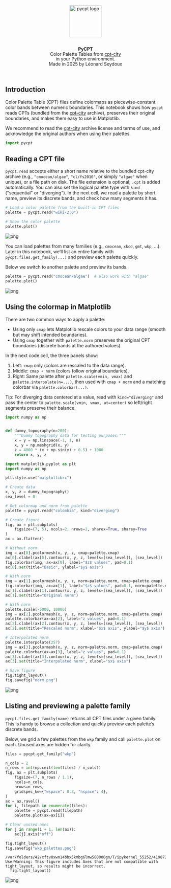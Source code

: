 <div align="center">
<img src="logo/logo.gif" alt="pycpt logo" width="100"/><p style="line-height: 1.1;"><br><strong>PyCPT</strong><br>Color Palette Tables from <a href="http://seaviewsensing.com/pub/cpt-city/" target="_blank">cpt-city</a><br>in your Python environment.<br>Made in 2025 by Léonard Seydoux</p><br clear="all"/>
</div>

## Introduction

Color Palette Table (CPT) files define colormaps as piecewise-constant color bands between numeric boundaries. This notebook shows how `pycpt` reads CPTs (bundled from the [cpt-city](http://seaviewsensing.com/pub/cpt-city/) archive), preserves their original boundaries, and makes them easy to use in Matplotlib. 

We recommend to read the [cpt-city](http://seaviewsensing.com/pub/cpt-city/) archive license and terms of use, and acknowledge the original authors when using their palettes.


```python
import pycpt
```

## Reading a CPT file

`pycpt.read` accepts either a short name relative to the bundled cpt-city archive (e.g., `"cmocean/algae"`, `"cl/fs2010"`, or simply `"algae"` when unique), or a file path on disk. The file extension is optional; `.cpt` is added automatically. You can also set the logical palette type with `kind` ("sequential" or "diverging"). In the next cell, we read a palette by short name, preview its discrete bands, and check how many segments it has.



```python
# Load a color palette from the built-in CPT files
palette = pycpt.read("wiki-2.0")

# Show the color palette
palette.plot()
```


    
![png](README_files/README_4_0.png)
    


You can load palettes from many families (e.g., `cmocean`, `xkcd`, `gmt`, `wkp`, …). Later in this notebook, we’ll list an entire family with `pycpt.files.get_family(...)` and preview each palette quickly.

Below we switch to another palette and preview its bands.


```python
palette = pycpt.read("cmocean/algae")  # also work with "algae"
palette.plot()
```


    
![png](README_files/README_6_0.png)
    


## Using the colormap in Matplotlib

There are two common ways to apply a palette:
- Using only `cmap` lets Matplotlib rescale colors to your data range (smooth but may shift intended boundaries).
- Using `cmap` together with `palette.norm` preserves the original CPT boundaries (discrete bands at the authored values).

In the next code cell, the three panels show:
1) Left: `cmap` only (colors are rescaled to the data range).
2) Middle: `cmap + norm` (colors follow original boundaries).
3) Right: Same palette after `palette.scale(vmin, vmax)` and `palette.interpolate(n=...)`, then used with `cmap + norm` and a matching colorbar via `palette.colorbar(...)`.

Tip: For diverging data centered at a value, read with `kind="diverging"` and pass the center to `palette.scale(vmin, vmax, at=center)` so left/right segments preserve their balance.


```python
import numpy as np


def dummy_topography(n=200):
    """Dummy topography data for testing purposes."""
    x = y = np.linspace(-1, 1, n)
    x, y = np.meshgrid(x, y)
    z = 4000 * (x + np.sin(y) + 0.5) + 1000
    return x, y, z
```


```python
import matplotlib.pyplot as plt
import numpy as np

plt.style.use("matplotlibrc")

# Create data
x, y, z = dummy_topography()
sea_level = 0

# Get colormap and norm from palette
palette = pycpt.read("colombia", kind="diverging")

# Create figure
fig, ax = plt.subplots(
    figsize=(7, 5), ncols=2, nrows=2, sharex=True, sharey=True
)
ax = ax.flatten()

# Without norm
img = ax[0].pcolormesh(x, y, z, cmap=palette.cmap)
ax[0].clabel(ax[0].contour(x, y, z, levels=[sea_level]), [sea_level])
fig.colorbar(img, ax=ax[0], label="$z$ values", pad=0.1)
ax[0].set(title="Basic", ylabel="$y$ axis")

# With norm
img = ax[1].pcolormesh(x, y, z, norm=palette.norm, cmap=palette.cmap)
fig.colorbar(img, ax=ax[1], label="$z$ values", pad=0.1, norm=palette.norm)
ax[1].clabel(ax[1].contour(x, y, z, levels=[sea_level]), [sea_level])
ax[1].set(title="Original norm")

# With norm
palette.scale(-5000, 10000)
img = ax[2].pcolormesh(x, y, z, norm=palette.norm, cmap=palette.cmap)
palette.colorbar(ax=ax[2], label="z values", pad=0.1)
ax[2].clabel(ax[2].contour(x, y, z, levels=[sea_level]), [sea_level])
ax[2].set(title="Rescaled norm", xlabel="$x$ axis", ylabel="$y$ axis")

# Interpolated norm
palette.interpolate(257)
img = ax[3].pcolormesh(x, y, z, norm=palette.norm, cmap=palette.cmap)
palette.colorbar(ax=ax[3], label="z values", pad=0.1)
ax[3].clabel(ax[3].contour(x, y, z, levels=[sea_level]), [sea_level])
ax[3].set(title="Interpolated norm", xlabel="$x$ axis")

# Save figure
fig.tight_layout()
fig.savefig("norm.png")
```


    
![png](README_files/README_9_0.png)
    


## Listing and previewing a palette family

`pycpt.files.get_family(name)` returns all CPT files under a given family. This is handy to browse a collection and quickly preview each palette’s discrete bands.

Below, we grid a few palettes from the `wkp` family and call `palette.plot` on each. Unused axes are hidden for clarity.


```python
files = pycpt.get_family("wkp")

n_cols = 2
n_rows = int(np.ceil(len(files) / n_cols))
fig, ax = plt.subplots(
    figsize=(7, n_rows / 1.1),
    ncols=n_cols,
    nrows=n_rows,
    gridspec_kw={"wspace": 0.3, "hspace": 4},
)
ax = ax.ravel()
for i, filepath in enumerate(files):
    palette = pycpt.read(filepath)
    palette.plot(ax=ax[i])

# Clear unused axes
for j in range(i + 1, len(ax)):
    ax[j].axis("off")

fig.tight_layout()
fig.savefig("wkp_palettes.png")
```

    /var/folders/42/xftv8xwn14bbx5kmbg6lmw580000gn/T/ipykernel_55252/4198728160.py:20: UserWarning: This figure includes Axes that are not compatible with tight_layout, so results might be incorrect.
      fig.tight_layout()



    
![png](README_files/README_11_1.png)
    

